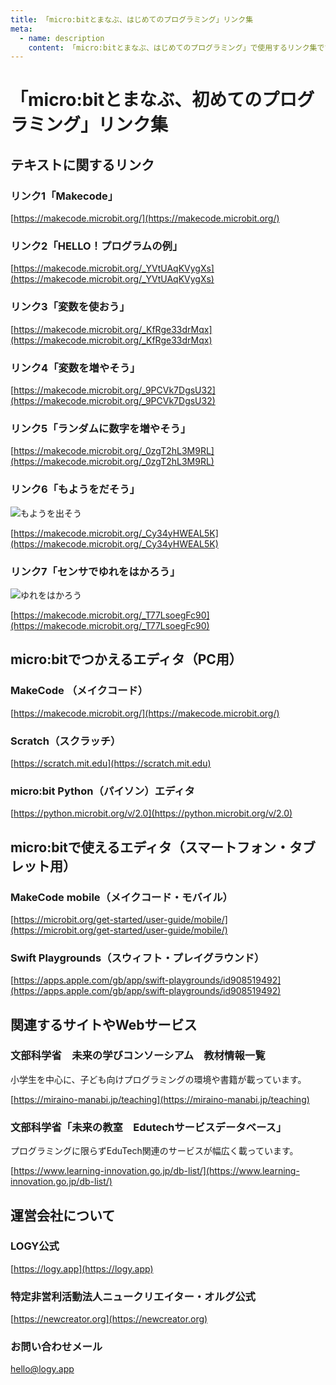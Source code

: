 ```yaml
---
title: 「micro:bitとまなぶ、はじめてのプログラミング」リンク集
meta:
  - name: description
    content: 「micro:bitとまなぶ、はじめてのプログラミング」で使用するリンク集です。
---
```


# 「micro:bitとまなぶ、初めてのプログラミング」リンク集

## テキストに関するリンク

### リンク1「Makecode」
[https://makecode.microbit.org/](https://makecode.microbit.org/)

### リンク2「HELLO！プログラムの例」
[https://makecode.microbit.org/_YVtUAqKVygXs](https://makecode.microbit.org/_YVtUAqKVygXs)

### リンク3「変数を使おう」
[https://makecode.microbit.org/_KfRge33drMqx](https://makecode.microbit.org/_KfRge33drMqx)

### リンク4「変数を増やそう」
[https://makecode.microbit.org/_9PCVk7DgsU32](https://makecode.microbit.org/_9PCVk7DgsU32)

### リンク5「ランダムに数字を増やそう」
[https://makecode.microbit.org/_0zgT2hL3M9RL](https://makecode.microbit.org/_0zgT2hL3M9RL)

### リンク6「もようをだそう」

![もようを出そう](/campaign/2020/07/micro-bit/moyou.jpg)

[https://makecode.microbit.org/_Cy34yHWEAL5K](https://makecode.microbit.org/_Cy34yHWEAL5K)

### リンク7「センサでゆれをはかろう」

![ゆれをはかろう](/campaign/2020/07/micro-bit/yurasu.jpg)

[https://makecode.microbit.org/_T77LsoegFc90](https://makecode.microbit.org/_T77LsoegFc90)

## micro:bitでつかえるエディタ（PC用）

### MakeCode （メイクコード）
[https://makecode.microbit.org/](https://makecode.microbit.org/)
 
### Scratch（スクラッチ）
[https://scratch.mit.edu](https://scratch.mit.edu)

### micro:bit Python（パイソン）エディタ
[https://python.microbit.org/v/2.0](https://python.microbit.org/v/2.0)

## micro:bitで使えるエディタ（スマートフォン・タブレット用）

### MakeCode mobile（メイクコード・モバイル）
[https://microbit.org/get-started/user-guide/mobile/](https://microbit.org/get-started/user-guide/mobile/)

### Swift Playgrounds（スウィフト・プレイグラウンド）
[https://apps.apple.com/gb/app/swift-playgrounds/id908519492](https://apps.apple.com/gb/app/swift-playgrounds/id908519492)

## 関連するサイトやWebサービス

### 文部科学省　未来の学びコンソーシアム　教材情報一覧
小学生を中心に、子ども向けプログラミングの環境や書籍が載っています。

[https://miraino-manabi.jp/teaching](https://miraino-manabi.jp/teaching)

### 文部科学省「未来の教室　Edutechサービスデータベース」
プログラミングに限らずEduTech関連のサービスが幅広く載っています。

[https://www.learning-innovation.go.jp/db-list/](https://www.learning-innovation.go.jp/db-list/)

## 運営会社について

### LOGY公式
[https://logy.app](https://logy.app)

### 特定非営利活動法人ニュークリエイター・オルグ公式
[https://newcreator.org](https://newcreator.org)

### お問い合わせメール
[hello@logy.app](mailto:hello@logy.app)

